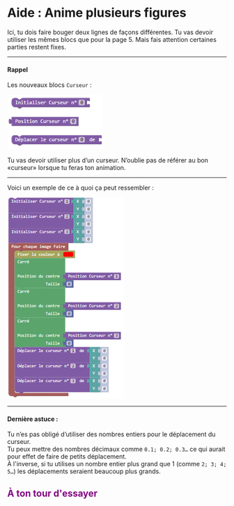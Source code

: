 # Aide : Anime plusieurs figures

Ici, tu dois faire bouger deux lignes de façons différentes. Tu vas devoir utiliser les mêmes blocs que pour la page 5. Mais fais attention certaines parties restent fixes.

***
####  Rappel

Les nouveaux blocs `Curseur` : 

![Blocs multiples curseurs][curseur_tab]

Tu vas devoir utiliser plus d’un curseur. N’oublie pas de référer au bon «curseur» lorsque tu feras ton animation. 

***

Voici un exemple de ce à quoi ça peut ressembler : 

![Exemple plusieurs curseurs][ex_p6]

***

#### Dernière astuce :
Tu n’es pas obligé d’utiliser des nombres entiers pour le déplacement du curseur.  
Tu peux mettre des nombres décimaux comme `0.1; 0.2; 0.3…` ce qui aurait pour effet de faire de petits déplacement.  
À l'inverse, si tu utilises un nombre entier plus grand que 1 (comme `2; 3; 4; 5…`) les déplacements seraient beaucoup plus grands.

## <span style="color: #800080">À ton tour d'essayer</span>

[curseur_tab]: img/curseur_tab.png
[ex_p6]: img/ex_p6.png